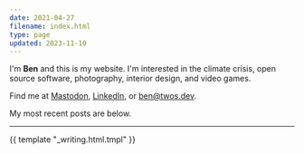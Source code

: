 ```yaml
---
date: 2021-04-27
filename: index.html
type: page
updated: 2023-11-10
---
```


I'm **Ben**
and this is my website.
I'm interested in the climate crisis,
open source software,
photography,
interior design,
and video games.

Find me at [Mastodon](https://hachyderm.io/@glacials),
[LinkedIn](https://linkedin.com/in/ben), or
[ben@twos.dev](mailto:ben@twos.dev).

My most recent posts are below.

---

{{ template "_writing.html.tmpl" }}
